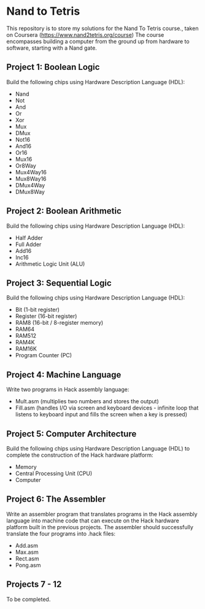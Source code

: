 # Nand to Tetris
This repository is to store my solutions for the Nand To Tetris course., taken on Coursera (https://www.nand2tetris.org/course)
The course encompasses building a computer from the ground up from hardware to software, starting with a Nand gate.

## Project 1: Boolean Logic
Build the following chips using Hardware Description Language (HDL):
* Nand
* Not
* And
* Or
* Xor
* Mux
* DMux
* Not16
* And16
* Or16
* Mux16
* Or8Way
* Mux4Way16
* Mux8Way16
* DMux4Way
* DMux8Way

## Project 2: Boolean Arithmetic
Build the following chips using Hardware Description Language (HDL):
* Half Adder
* Full Adder
* Add16
* Inc16
* Arithmetic Logic Unit (ALU)

## Project 3: Sequential Logic
Build the following chips using Hardware Description Language (HDL):
* Bit (1-bit register)
* Register (16-bit register)
* RAM8 (16-bit / 8-register memory)
* RAM64
* RAM512
* RAM4K
* RAM16K
* Program Counter (PC)

## Project 4: Machine Language
Write two programs in Hack assembly language:
* Mult.asm (multiplies two numbers and stores the output)
* Fill.asm (handles I/O via screen and keyboard devices - infinite loop that listens to keyboard input and fills the screen when a key is pressed)

## Project 5: Computer Architecture
Build the following chips using Hardware Description Language (HDL) to complete the construction of the Hack hardware platform:
* Memory
* Central Processing Unit (CPU)
* Computer

## Project 6: The Assembler
Write an assembler program that translates programs in the Hack assembly language into machine code that can execute on the Hack hardware platform built in the previous projects. 
The assembler should successfully translate the four programs into .hack files:
* Add.asm
* Max.asm
* Rect.asm
* Pong.asm

## Projects 7 - 12 
To be completed. 


